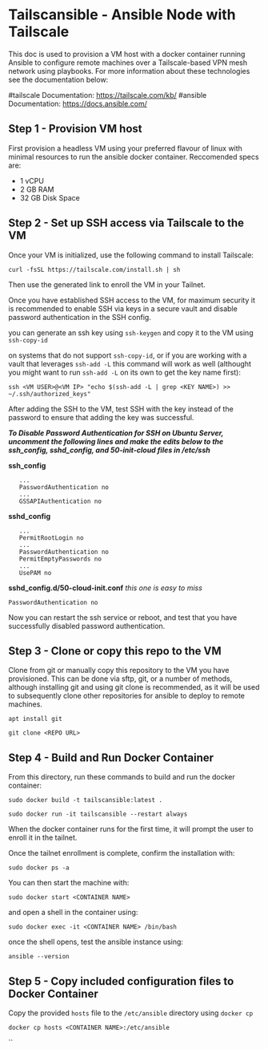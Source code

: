 # Tailscansible - Ansible Node with Tailscale

This doc is used to provision a VM host with a docker container running Ansible to configure remote machines over a Tailscale-based VPN mesh network using playbooks. For more information about these technologies see the documentation below:

#tailscale Documentation: https://tailscale.com/kb/
#ansible  Documentation: https://docs.ansible.com/

## Step 1 - Provision VM host

First provision a headless VM using your preferred flavour of linux with minimal resources to run the ansible docker container. Reccomended specs are:

- 1 vCPU
- 2 GB RAM
- 32 GB Disk Space

## Step 2 - Set up SSH access via Tailscale to the VM

Once your VM is initialized, use the following command to install Tailscale:

`curl -fsSL https://tailscale.com/install.sh | sh`

Then use the generated link to enroll the VM in your Tailnet.

Once you have established SSH access to the VM, for maximum security it is recommended to enable SSH via keys in a secure vault and disable password authentication in the SSH config.

you can generate an ssh key using `ssh-keygen` and copy it to the VM using `ssh-copy-id`

on systems that do not support `ssh-copy-id`, or if you are working with a vault that leverages `ssh-add -L` this command will work as well (althought you might want to run `ssh-add -L` on its own to get the key name first):

```
ssh <VM USER>@<VM IP> "echo $(ssh-add -L | grep <KEY NAME>) >> ~/.ssh/authorized_keys"
```

After adding the SSH to the VM, test SSH with the key instead of the password to ensure that adding the key was successful.

***To Disable Password Authentication for SSH on Ubuntu Server, uncomment the following lines and make the edits below to the ssh_config, sshd_config, and 50-init-cloud files in /etc/ssh***

**ssh_config**

```
   ...
   PasswordAuthentication no
   ...
   GSSAPIAuthentication no
```

**sshd_config**

```
   ...
   PermitRootLogin no
   ...
   PasswordAuthentication no
   PermitEmptyPasswords no
   ...
   UsePAM no
```

**sshd_config.d/50-cloud-init.conf**  *this one is easy to miss*

```
PasswordAuthentication no
```

Now you can restart the ssh service or reboot, and test that you have successfully disabled password authentication. 
## Step 3 - Clone or copy this repo to the VM

Clone from git or manually copy this repository to the VM you have provisioned. This can be done via sftp, git, or a number of methods, although installing  git and using  git clone is recommended, as it will be used to subsequently clone other repositories for ansible to deploy to remote machines.

`apt install git`

`git clone <REPO URL>`
## Step 4 - Build and Run Docker Container

From this directory, run these commands to build and run the docker container:

`sudo docker build -t tailscansible:latest .`

`sudo docker run -it tailscansible --restart always`

When the docker container runs for the first time, it will prompt the user to enroll it in the tailnet.

Once the tailnet enrollment is complete, confirm the installation with:

`sudo docker ps -a`

You can then start the machine with:

`sudo docker start <CONTAINER NAME>`

and open a shell in the container  using:

`sudo docker exec -it <CONTAINER NAME> /bin/bash`

once the shell opens, test the ansible instance using:

`ansible --version`

## Step 5 - Copy included configuration files to Docker Container

Copy the provided `hosts` file to the `/etc/ansible` directory using `docker cp`

`docker cp hosts <CONTAINER NAME>:/etc/ansible`





``
